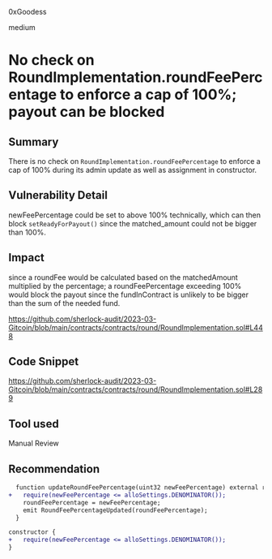 0xGoodess

medium

# No check on RoundImplementation.roundFeePercentage to enforce a cap of 100%; payout can be blocked

## Summary
There is no check on `RoundImplementation.roundFeePercentage` to enforce a cap of 100% during its admin update as well as assignment in constructor.

## Vulnerability Detail
newFeePercentage could be set to above 100% technically, which can then block `setReadyForPayout()` since the matched_amount could not be bigger than 100%.

## Impact
since a roundFee would be calculated based on the matchedAmount multiplied by the percentage; a roundFeePercentage exceeding 100% would block the payout since the fundInContract is unlikely to be bigger than the sum of the needed fund.

https://github.com/sherlock-audit/2023-03-Gitcoin/blob/main/contracts/contracts/round/RoundImplementation.sol#L448

 
## Code Snippet
https://github.com/sherlock-audit/2023-03-Gitcoin/blob/main/contracts/contracts/round/RoundImplementation.sol#L289

## Tool used

Manual Review

## Recommendation
```diff
  function updateRoundFeePercentage(uint32 newFeePercentage) external roundHasNotEnded onlyRole(ROUND_OPERATOR_ROLE) {
+   require(newFeePercentage <= alloSettings.DENOMINATOR());
    roundFeePercentage = newFeePercentage;
    emit RoundFeePercentageUpdated(roundFeePercentage);
  }
```
```diff
constructor {
+   require(newFeePercentage <= alloSettings.DENOMINATOR());
}
```